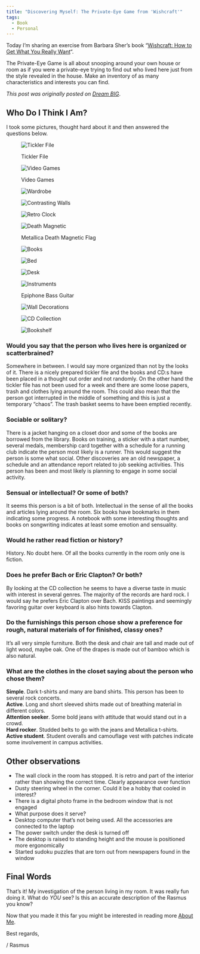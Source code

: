 ```yaml
---
title: "Discovering Myself: The Private-Eye Game from 'Wishcraft'"
tags:
  - Book
  - Personal
---
```


Today I’m sharing an exercise from Barbara Sher’s book “[Wishcraft: How to Get What You Really Want](https://www.goodreads.com/book/show/498904.Wishcraft)“.

The Private-Eye Game is all about snooping around your own house or room as if you were a private-eye trying to find out who lived here just from the style revealed in the house. Make an inventory of as many characteristics and interests you can find.

<!--more-->

*This post was originally posted on [Dream BIG](https://rasmus-nordling.netlify.app/2016/10/27/private-eye/)*.

## Who Do I Think I Am?

I took some pictures, thought hard about it and then answered the questions below.

<figure>

  ![Tickler File](/img/personal/tickler-file-regular.webp)
  <figcaption>Tickler File</figcaption>
</figure>

<figure>

  ![Video Games](/img/personal/video-games-regular.webp)
  <figcaption>Video Games</figcaption>
</figure>

<figure>

  ![Wardrobe](/img/personal/wardrobe-regular.webp)
  <figcaption></figcaption>
</figure>

<figure>

  ![Contrasting Walls](/img/personal/contrasting-walls-regular.webp)
  <figcaption></figcaption>
</figure>

<figure>

  ![Retro Clock](/img/personal/retro-clock-regular.webp)
  <figcaption></figcaption>
</figure>

<figure>

  ![Death Magnetic](/img/personal/death-magnetic-regular.webp)
  <figcaption>Metallica Death Magnetic Flag</figcaption>
</figure>

<figure>

  ![Books](/img/personal/books-regular.webp)
  <figcaption></figcaption>
</figure>

<figure>

  ![Bed](/img/personal/bed-regular.webp)
  <figcaption></figcaption>
</figure>

<figure>

  ![Desk](/img/personal/desk-regular.webp)
  <figcaption></figcaption>
</figure>

<figure>

  ![Instruments](/img/personal/instruments-regular.webp)
  <figcaption>Epiphone Bass Guitar</figcaption>
</figure>

<figure>

  ![Wall Decorations](/img/personal/wall-decorations-regular.webp)
  <figcaption></figcaption>
</figure>

<figure>

  ![CD Collection](/img/personal/cd-collection-regular.webp)
  <figcaption></figcaption>
</figure>

<figure>

  ![Bookshelf](/img/personal/bookshelf-regular.webp)
  <figcaption></figcaption>
</figure>

### Would you say that the person who lives here is organized or scatterbrained?

Somewhere in between. I would say more organized than not by the looks of it. There is a nicely prepared tickler file and the books and CD:s have been placed in a thought out order and not randomly. On the other hand the tickler file has not been used for a week and there are some loose papers, trash and clothes lying around the room. This could also mean that the person got interrupted in the middle of something and this is just a temporary “chaos”. The trash basket seems to have been emptied recently.

### Sociable or solitary?

There is a jacket hanging on a closet door and some of the books are borrowed from the library. Books on training, a sticker with a start number, several medals, membership card together with a schedule for a running club indicate the person most likely is a runner. This would suggest the person is some what social. Other discoveries are an old newspaper, a schedule and an attendance report related to job seeking activities. This person has been and most likely is planning to engage in some social activity.

### Sensual or intellectual? Or some of both?

It seems this person is a bit of both. Intellectual in the sense of all the books and articles lying around the room. Six books have bookmarks in them indicating some progress. A notebook with some interesting thoughts and books on songwriting indicates at least some emotion and sensuality.

### Would he rather read fiction or history?

History. No doubt here. Of all the books currently in the room only one is fiction.

### Does he prefer Bach or Eric Clapton? Or both?

By looking at the CD collection he seems to have a diverse taste in music with interest in several genres. The majority of the records are hard rock. I would say he prefers Eric Clapton over Bach. KISS paintings and seemingly favoring guitar over keyboard is also hints towards Clapton.

### Do the furnishings this person chose show a preference for rough, natural materials of for finished, classy ones?

It’s all very simple furniture. Both the desk and chair are tall and made out of light wood, maybe oak. One of the drapes is made out of bamboo which is also natural.

### What are the clothes in the closet saying about the person who chose them?

**Simple**. Dark t-shirts and many are band shirts. This person has been to several rock concerts.  
**Active**. Long and short sleeved shirts made out of breathing material in different colors.  
**Attention seeker**. Some bold jeans with attitude that would stand out in a crowd.  
**Hard rocker**. Studded belts to go with the jeans and Metallica t-shirts.  
**Active student**. Student overalls and camouflage vest with patches indicate some involvement in campus activities.

## Other observations

- The wall clock in the room has stopped. It is retro and part of the interior rather than showing the correct time. Clearly appearance over function
- Dusty steering wheel in the corner. Could it be a hobby that cooled in interest?
- There is a digital photo frame in the bedroom window that is not engaged
- What purpose does it serve?
- Desktop computer that’s not being used. All the accessories are connected to the laptop
- The power switch under the desk is turned off
- The desktop is raised to standing height and the mouse is positioned more ergonomically
- Started sudoku puzzles that are torn out from newspapers found in the window

## Final Words

That’s it! My investigation of the person living in my room. It was really fun doing it. What do _YOU_ see? Is this an accurate description of the Rasmus you know?

Now that you made it this far you might be interested in reading more [About Me](about).

Best regards,

/ Rasmus
